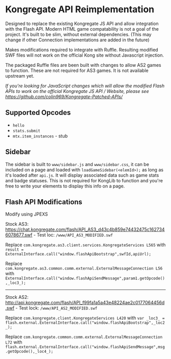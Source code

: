 # Kongregate API Reimplementation

Designed to replace the existing Kongregate JS API and allow integration with the Flash API. Modern HTML game compatability is not a goal of the project. It's built to be slim, without external dependencies. (This may change if other Connection implementations are added in the future)

Makes modifications required to integrate with Ruffle. Resulting modified SWF files will not work on the official Kong site without Javascript injection.

The packaged Ruffle files are been built with changes to allow AS2 games to function. These are not required for AS3 games. It is not available upstream yet.

*If you're looking for JavaScript changes which will allow the modified Flash APIs to work on the official Kongregate JS API / Website, please see https://github.com/colin969/Kongregate-Patched-APIs/*

## Supported Opcodes

- `hello`
- `stats.submit`
- `mtx.item_instances` - stub

## Sidebar

The sidebar is built to `www/sidebar.js` and `www/sidebar.css`, it can be included on a page and loaded with `loadGameSidebar(<elemId>);` as long as it's loaded after `api.js`. 
It will display associated data such as game stats and badge statuses. This is not required for KongLib to function and you're free to write your elements to display this info on a page.

## Flash API Modifications

Modify using JPEXS

Stock AS3: https://chat.kongregate.com/flash/API_AS3_d43c4b859e74432475c1627346078677.swf - Test loc: `/www/API_AS3_MODIFIED.swf`

Replace `com.kongregate.as3.client.services.KongregateServices L565` with `result = ExternalInterface.call("window.flashApiBootstrap",swfId,apiUrl);`

Replace `com.kongregate.as3.common.comm.external.ExternalMessageConnection L56` with `ExternalInterface.call("window.flashApiSendMessage",param1.getOpcode(),_loc3_);`

----

Stock AS2: http://api.kongregate.com/flash/API_f99fa1a5a43e48224ae2c0177064456d.swf - Test lock: `/www/API_AS2_MODIFIED.swf`

Replace `com.kongregate.client.KongregateServices L420` with `var _loc3_ = flash.external.ExternalInterface.call("window.flashApiBootstrap",_loc2_);`

Replace `com.kongregate.common.comm.external.ExternalMessageConnection L72` with `flash.external.ExternalInterface.call("window.flashApiSendMessage",msg.getOpcode(),_loc4_);`

